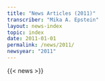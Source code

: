 ```yaml
---
title: "News Articles (2011)"
transcriber: "Mika A. Epstein"
layout: news-index
topic: index
date: 2011-01-01
permalink: /news/2011/
newsyear: "2011"
---
```


{{< news >}}
